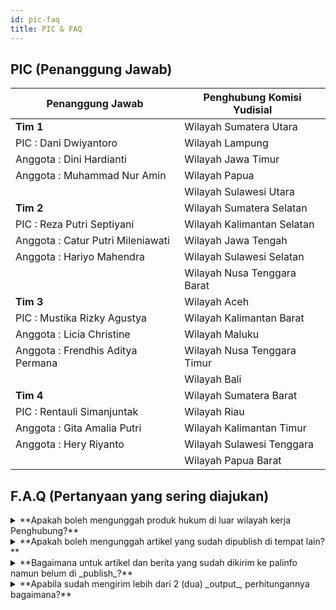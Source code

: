 ```yaml
---
id: pic-faq
title: PIC & FAQ
---
```


## PIC (Penanggung Jawab)

| Penanggung Jawab                  | Penghubung Komisi Yudisial  |
| --------------------------------- | --------------------------- |
| **Tim 1**                         | Wilayah Sumatera Utara      |
| PIC : Dani Dwiyantoro             | Wilayah Lampung             |
| Anggota : Dini Hardianti          | Wilayah Jawa Timur          |
| Anggota : Muhammad Nur Amin       | Wilayah Papua               |
|                                   | Wilayah Sulawesi Utara      |
| **Tim 2**                         | Wilayah Sumatera Selatan    |
| PIC : Reza Putri Septiyani        | Wilayah Kalimantan Selatan  |
| Anggota : Catur Putri Mileniawati | Wilayah Jawa Tengah         |
| Anggota : Hariyo Mahendra         | Wilayah Sulawesi Selatan    |
|                                   | Wilayah Nusa Tenggara Barat |
| **Tim 3**                         | Wilayah Aceh                |
| PIC : Mustika Rizky Agustya       | Wilayah Kalimantan Barat    |
| Anggota : Licia Christine         | Wilayah Maluku              |
| Anggota : Frendhis Aditya Permana | Wilayah Nusa Tenggara Timur |
|                                   | Wilayah Bali                |
| **Tim 4**                         | Wilayah Sumatera Barat      |
| PIC : Rentauli Simanjuntak        | Wilayah Riau                |
| Anggota : Gita Amalia Putri       | Wilayah Kalimantan Timur    |
| Anggota : Hery Riyanto            | Wilayah Sulawesi Tenggara   |
|                                   | Wilayah Papua Barat         |

## F.A.Q (Pertanyaan yang sering diajukan)

<details>
  <summary>**Apakah boleh mengunggah produk hukum di luar wilayah kerja Penghubung?**</summary>

**Tidak**. Lebih baik mengunggah sesuai wilayahnya karena di setiap wilayah banyak produk hukum yang perlu diunggah.

</details>

<details>
  <summary>**Apakah boleh mengunggah artikel yang sudah dipublish di tempat lain?**</summary>

Diperbolehkan sepanjang tidak bermasalah dari penulis dan tempat publik sebelumnya.

</details>

<details>
  <summary>**Bagaimana untuk artikel dan berita yang sudah dikirim ke palinfo namun belum di _publish_?**</summary>

Selama Palinfo tidak mem _publish_ dan artikel serta beritanya berkaitan dengan dokumen dan informasi hukum, kami akan mempertimbangkan untuk di _publish_ dalam JDIH jika memang sudah sesuai dengan ketentuan _publish_ di JDIH.

</details>

<details>
  <summary>**Apabila sudah mengirim lebih dari 2 (dua) _output_, perhitungannya bagaimana?**</summary>

Karena _output_ berupa laporan, maka 1 _output_ bisa terdiri dari beberapa dokumen sehingga tetap bisa dihitung capaiannya maksimal 2 _output_.

</details>
